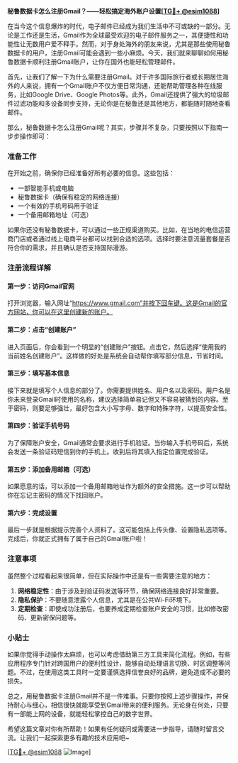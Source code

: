 **秘鲁数据卡怎么注册Gmail？——轻松搞定海外账户设置[[TG💪+ @esim1088](https://t.me/s/esim1088)]**

在当今这个信息爆炸的时代，电子邮件已经成为我们生活中不可或缺的一部分。无论是工作还是生活，Gmail作为全球最受欢迎的电子邮件服务之一，其便捷性和功能性让无数用户爱不释手。然而，对于身处海外的朋友来说，尤其是那些使用秘鲁数据卡的用户，注册Gmail可能会遇到一些小麻烦。今天，我们就来聊聊如何用秘鲁数据卡顺利注册Gmail账户，让你在国外也能轻松管理邮件。

首先，让我们了解一下为什么需要注册Gmail。对于许多国际旅行者或长期居住海外的人来说，拥有一个Gmail账户不仅方便日常沟通，还能帮助管理各种在线服务，比如Google Drive、Google Photos等。此外，Gmail还提供了强大的垃圾邮件过滤功能和多设备同步支持，无论你是在秘鲁还是其他地方，都能随时随地查看邮件。

那么，秘鲁数据卡怎么注册Gmail呢？其实，步骤并不复杂，只要按照以下指南一步步操作即可：

### 准备工作

在开始之前，确保你已经准备好所有必要的信息。这些包括：
- 一部智能手机或电脑
- 秘鲁数据卡（确保有稳定的网络连接）
- 一个有效的手机号码用于验证
- 一个备用邮箱地址（可选）

如果你还没有秘鲁数据卡，可以通过一些正规渠道购买。比如，在当地的电信运营商门店或者通过线上电商平台都可以找到合适的选项。选择时要注意流量套餐是否符合你的需求，并且确认是否支持国际漫游。

### 注册流程详解

#### 第一步：访问Gmail官网
打开浏览器，输入网址“https://www.gmail.com”并按下回车键。这是Gmail的官方网站，你可以在这里创建新的账户。

#### 第二步：点击“创建账户”
进入页面后，你会看到一个明显的“创建账户”按钮。点击它，然后选择“使用我的当前姓名创建账户”。这样做的好处是系统会自动帮你填写部分信息，节省时间。

#### 第三步：填写基本信息
接下来就是填写个人信息的部分了。你需要提供姓名、用户名以及密码。用户名是你未来登录Gmail时使用的名称，建议选择简单易记但又不容易被猜到的内容。至于密码，则要足够强壮，最好包含大小写字母、数字和特殊字符，以提高安全性。

#### 第四步：验证手机号码
为了保障账户安全，Gmail通常会要求进行手机验证。当你输入手机号码后，系统会发送一条验证码短信到你的手机上。收到后将其填入指定位置完成验证。

#### 第五步：添加备用邮箱（可选）
如果愿意的话，可以添加一个备用邮箱地址作为额外的安全措施。这一步可以帮助你在忘记主密码的情况下找回账户。

#### 第六步：完成设置
最后一步就是根据提示完善个人资料了。这可能包括上传头像、设置隐私选项等。完成后，你就正式拥有了属于自己的Gmail账户啦！

### 注意事项

虽然整个过程看起来很简单，但在实际操作中还是有一些需要注意的地方：
1. **网络稳定性**：由于涉及到验证码发送等环节，确保网络连接良好非常重要。
2. **隐私保护**：不要随意泄露个人信息，尤其是在公共Wi-Fi环境下。
3. **定期检查**：即使成功注册后，也要养成定期检查账户安全的习惯，比如修改密码、更新密保问题等。

### 小贴士

如果你觉得手动操作太麻烦，也可以考虑借助第三方工具来简化流程。例如，有些应用程序专门针对跨国用户的便利性设计，能够自动处理语言切换、时区调整等问题。不过，在使用这类工具时一定要谨慎选择信誉良好的品牌，避免造成不必要的损失。

总之，用秘鲁数据卡注册Gmail并不是一件难事。只要你按照上述步骤操作，并保持耐心与细心，相信很快就能享受到Gmail带来的便利服务。无论身在何处，只要有一部能上网的设备，就能轻松掌控自己的数字世界。

希望这篇文章对你有所帮助！如果有任何疑问或需要进一步指导，请随时留言交流。让我们一起探索更多有趣的技术应用吧~

[[TG💪+ @esim1088](https://t.me/s/esim1088) ![Image](https://i.postimg.cc/4NQfJmqS/Snipaste-2025-05-13-00-14-12.png)]